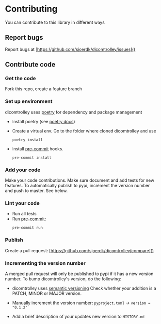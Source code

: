 # Contributing
You can contribute to this library in different ways

## Report bugs
Report bugs at [https://github.com/sjoerdk/dicomtrolley/issues]()

## Contribute code
### Get the code
Fork this repo, create a feature branch

### Set up environment
dicomtrolley uses [poetry](https://python-poetry.org/docs/) for dependency and package management 

* Install poetry (see [poetry docs](https://python-poetry.org/docs/#installation))

* Create a virtual env. Go to the folder where cloned dicomtrolley and use 
  ```  
  poetry install 
  ``` 

* Install [pre-commit](https://pre-commit.com) hooks.
  ```
  pre-commit install
  ```
  
### Add your code 
Make your code contributions. Make sure document and add tests for new features.
To automatically publish to pypi, increment the version number and push to master. See below. 

### Lint your code
* Run all tests
* Run [pre-commit](https://pre-commit.com):
  ```
  pre-commit run
  ```
### Publish
Create a pull request: [https://github.com/sjoerdk/dicomtrolley/compare]()

### Incrementing the version number
A merged pull request will only be published to pypi if it has a new version number. 
To bump dicomtrolley's version, do the following:

* dicomtrolley uses [semantic versioning](https://semver.org/) Check whether your addition is a PATCH, MINOR or MAJOR version.

* Manually increment the version number: `pyproject.toml` -> `version = "0.1.2"`
  
* Add a brief description of your updates new version to `HISTORY.md`
